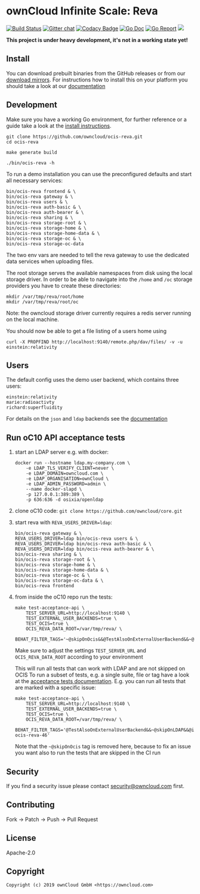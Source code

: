 # ownCloud Infinite Scale: Reva

[![Build Status](https://cloud.drone.io/api/badges/owncloud/ocis-reva/status.svg)](https://cloud.drone.io/owncloud/ocis-reva)
[![Gitter chat](https://badges.gitter.im/cs3org/reva.svg)](https://gitter.im/cs3org/reva)
[![Codacy Badge](https://api.codacy.com/project/badge/Grade/6f1eaaa399294d959ef7b3b10deed41d)](https://www.codacy.com/manual/owncloud/ocis-reva?utm_source=github.com&amp;utm_medium=referral&amp;utm_content=owncloud/ocis-reva&amp;utm_campaign=Badge_Grade)
[![Go Doc](https://godoc.org/github.com/owncloud/ocis-reva?status.svg)](http://godoc.org/github.com/owncloud/ocis-reva)
[![Go Report](http://goreportcard.com/badge/github.com/owncloud/ocis-reva)](http://goreportcard.com/report/github.com/owncloud/ocis-reva)
[![](https://images.microbadger.com/badges/image/owncloud/ocis-reva.svg)](http://microbadger.com/images/owncloud/ocis-reva "Get your own image badge on microbadger.com")

**This project is under heavy development, it's not in a working state yet!**

## Install

You can download prebuilt binaries from the GitHub releases or from our [download mirrors](http://download.owncloud.com/ocis/reva/). For instructions how to install this on your platform you should take a look at our [documentation](https://owncloud.github.io/ocis-reva/)

## Development

Make sure you have a working Go environment, for further reference or a guide take a look at the [install instructions](http://golang.org/doc/install.html). 

```console
git clone https://github.com/owncloud/ocis-reva.git
cd ocis-reva

make generate build

./bin/ocis-reva -h
```

To run a demo installation you can use the preconfigured defaults and start all necessary services:
```
bin/ocis-reva frontend & \
bin/ocis-reva gateway & \
bin/ocis-reva users & \
bin/ocis-reva auth-basic & \
bin/ocis-reva auth-bearer & \
bin/ocis-reva sharing & \
bin/ocis-reva storage-root & \
bin/ocis-reva storage-home & \
bin/ocis-reva storage-home-data & \
bin/ocis-reva storage-oc & \
bin/ocis-reva storage-oc-data
```

The two env vars are needed to tell the reva gateway to use the dedicated data services when uploading files.

The root storage serves the available namespaces from disk using the local storage driver. In order to be able to navigate into the `/home` and `/oc` storage providers you have to create these directories:
```
mkdir /var/tmp/reva/root/home
mkdir /var/tmp/reva/root/oc
```

Note: the owncloud storage driver currently requires a redis server running on the local machine.

You should now be able to get a file listing of a users home using
```
curl -X PROPFIND http://localhost:9140/remote.php/dav/files/ -v -u einstein:relativity
```

## Users

The default config uses the demo user backend, which contains three users:
```
einstein:relativity
marie:radioactivty
richard:superfluidity
```

For details on the `json` and `ldap` backends see the [documentation](https://owncloud.github.io/ocis-reva/#users)

## Run oC10 API acceptance tests
1.  start an LDAP server e.g. with docker:
    ```
    docker run --hostname ldap.my-company.com \
        -e LDAP_TLS_VERIFY_CLIENT=never \
        -e LDAP_DOMAIN=owncloud.com \
        -e LDAP_ORGANISATION=ownCloud \
        -e LDAP_ADMIN_PASSWORD=admin \
        --name docker-slapd \
        -p 127.0.0.1:389:389 \
        -p 636:636 -d osixia/openldap
    ```

2.  clone oC10 code: `git clone https://github.com/owncloud/core.git`

3.  start reva with `REVA_USERS_DRIVER=ldap`:
    ```
    bin/ocis-reva gateway & \
    REVA_USERS_DRIVER=ldap bin/ocis-reva users & \
    REVA_USERS_DRIVER=ldap bin/ocis-reva auth-basic & \
    REVA_USERS_DRIVER=ldap bin/ocis-reva auth-bearer & \
    bin/ocis-reva sharing & \
    bin/ocis-reva storage-root & \
    bin/ocis-reva storage-home & \
    bin/ocis-reva storage-home-data & \
    bin/ocis-reva storage-oc & \
    bin/ocis-reva storage-oc-data & \
    bin/ocis-reva frontend
    ```

4.  from inside the oC10 repo run the tests:
    ```
    make test-acceptance-api \
        TEST_SERVER_URL=http://localhost:9140 \
        TEST_EXTERNAL_USER_BACKENDS=true \
        TEST_OCIS=true \
        OCIS_REVA_DATA_ROOT=/var/tmp/reva/ \
        BEHAT_FILTER_TAGS='~@skipOnOcis&&@TestAlsoOnExternalUserBackend&&~@skipOnLDAP'
    ```

    Make sure to adjust the settings `TEST_SERVER_URL` and `OCIS_REVA_DATA_ROOT` according to your environment

    This will run all tests that can work with LDAP and are not skipped on OCIS
    To run a subset of tests, e.g. a single suite, file or tag have a look at the [acceptance tests documentation](https://doc.owncloud.com/server/10.0/developer_manual/core/acceptance-tests.html#running-acceptance-tests-for-a-suite).
    E.g. you can run all tests that are marked with a specific issue:
    ```
    make test-acceptance-api \
        TEST_SERVER_URL=http://localhost:9140 \
        TEST_EXTERNAL_USER_BACKENDS=true \
        TEST_OCIS=true \
        OCIS_REVA_DATA_ROOT=/var/tmp/reva/ \
        BEHAT_FILTER_TAGS='@TestAlsoOnExternalUserBackend&&~@skipOnLDAP&&@issue-ocis-reva-46'
    ```

    Note that the `~@skipOnOcis` tag is removed here, because to fix an issue you want also to run the tests that are skipped in the CI run

## Security

If you find a security issue please contact security@owncloud.com first.

## Contributing

Fork -> Patch -> Push -> Pull Request

## License

Apache-2.0

## Copyright

```console
Copyright (c) 2019 ownCloud GmbH <https://owncloud.com>
```
